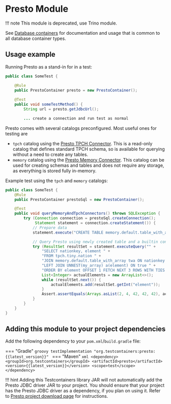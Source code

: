 # Presto Module

!!! note
    This module is deprecated, use Trino module.

See [Database containers](./index.md) for documentation and usage that is common to all database container types.

## Usage example

Running Presto as a stand-in for in a test:

```java
public class SomeTest {

    @Rule
    public PrestoContainer presto = new PrestoContainer();
    
    @Test
    public void someTestMethod() {
        String url = presto.getJdbcUrl();

        ... create a connection and run test as normal
```

Presto comes with several catalogs preconfigured. Most useful ones for testing are

* `tpch` catalog using the [Presto TPCH Connector](https://prestosql.io/docs/current/connector/tpch.html).
  This is a read-only catalog that defines standard TPCH schema, so is available for querying without a need
  to create any tables.
* `memory` catalog using the [Presto Memory Connector](https://prestosql.io/docs/current/connector/memory.html).
  This catalog can be used for creating schemas and tables and does not require any storage, as everything
  is stored fully in-memory.

Example test using the `tpch` and `memory` catalogs:

```java
public class SomeTest {
    @Rule
    public PrestoContainer prestoSql = new PrestoContainer();

    @Test
    public void queryMemoryAndTpchConnectors() throws SQLException {
        try (Connection connection = prestoSql.createConnection();
             Statement statement = connection.createStatement()) {
            // Prepare data
            statement.execute("CREATE TABLE memory.default.table_with_array AS SELECT 1 id, ARRAY[1, 42, 2, 42, 4, 42] my_array");

            // Query Presto using newly created table and a builtin connector
            try (ResultSet resultSet = statement.executeQuery("" +
                "SELECT nationkey, element " +
                "FROM tpch.tiny.nation " +
                "JOIN memory.default.table_with_array twa ON nationkey = twa.id " +
                "LEFT JOIN UNNEST(my_array) a(element) ON true " +
                "ORDER BY element OFFSET 1 FETCH NEXT 3 ROWS WITH TIES ")) {
                List<Integer> actualElements = new ArrayList<>();
                while (resultSet.next()) {
                    actualElements.add(resultSet.getInt("element"));
                }
                Assert.assertEquals(Arrays.asList(2, 4, 42, 42, 42), actualElements);
            }
        }
    }
}
```

## Adding this module to your project dependencies

Add the following dependency to your `pom.xml`/`build.gradle` file:

=== "Gradle"
    ```groovy
    testImplementation "org.testcontainers:presto:{{latest_version}}"
    ```
=== "Maven"
    ```xml
    <dependency>
        <groupId>org.testcontainers</groupId>
        <artifactId>presto</artifactId>
        <version>{{latest_version}}</version>
        <scope>test</scope>
    </dependency>
    ```

!!! hint
    Adding this Testcontainers library JAR will not automatically add the Presto JDBC driver JAR to your project.
    You should ensure that your project has the Presto JDBC driver as a dependency, if you plan on using it.
    Refer to [Presto project download page](https://prestosql.io/download.html) for instructions.


